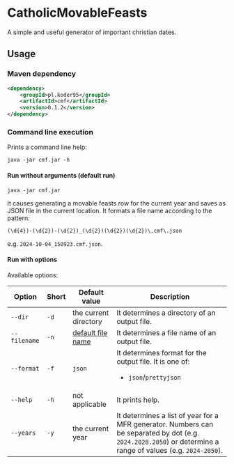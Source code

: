 # CatholicMovableFeasts
A simple and useful generator of important christian dates.

## Usage
### Maven dependency
```xml
<dependency>
    <groupId>pl.koder95</groupId>
    <artifactId>cmf</artifactId>
    <version>0.1.2</version>
</dependency>
```
### Command line execution
Prints a command line help:
```shell
java -jar cmf.jar -h
```
#### Run without arguments (default run)
```shell
java -jar cmf.jar
```
It causes generating a movable feasts row for the current year and saves as JSON file in the current location.
It formats a file name according to the pattern:<a name="default-filename"/>
```regexp
(\d{4})-(\d{2})-(\d{2})_(\d{2})(\d{2})(\d{2})\.cmf\.json
```
e.g. `2024-10-04_150923.cmf.json`.
#### Run with options
Available options:

| Option       | Short | Default<br/>value                      | Description                                                                                                                                                  |
|--------------|-------|----------------------------------------|--------------------------------------------------------------------------------------------------------------------------------------------------------------|
| `--dir`      | `-d`  | the current directory                  | It determines a directory of an output file.                                                                                                                 |
| `--filename` | `-n`  | [default file name](#default-filename) | It determines a file name of an output file.                                                                                                                 |
| `--format`   | `-f`  | `json`                                 | It determines format for the output file. It is one of:<ul><li>`json`/`prettyjson`</li></ul>                                                                 |
| `--help`     | `-h`  | not applicable                         | It prints help.                                                                                                                                              |
| `--years`    | `-y`  | the current year                       | It determines a list of year for a MFR generator. Numbers can be separated by dot (e.g. `2024.2028.2050`) or determine a range of values (e.g. `2024-2050`). |

